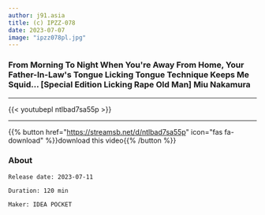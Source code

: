```yaml
---
author: j91.asia
title: (c) IPZZ-078
date: 2023-07-07
image: "ipzz078pl.jpg"
---
```


### From Morning To Night When You're Away From Home, Your Father-In-Law's Tongue Licking Tongue Technique Keeps Me Squid... [Special Edition Licking Rape Old Man] Miu Nakamura
___

{{< youtubepl ntlbad7sa55p >}}
___

{{% button href="https://streamsb.net/d/ntlbad7sa55p" icon="fas fa-download" %}}download this video{{% /button %}}
### About

`Release date: 2023-07-11`

`Duration: 120 min`

`Maker:	IDEA POCKET`